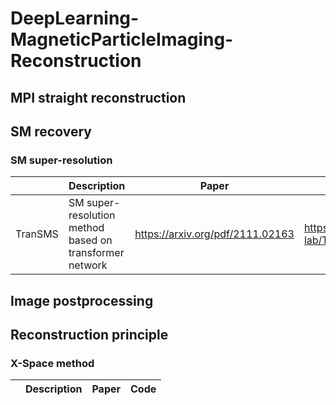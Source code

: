 # DeepLearning-MagneticParticleImaging-Reconstruction
## MPI straight reconstruction

## SM recovery

### SM super-resolution

| | Description | Paper | Code |
|------|-------|------|------|
|TranSMS |SM super-resolution method based on transformer network |<https://arxiv.org/pdf/2111.02163> |https://github.com/icon-lab/TranSMS |


## Image postprocessing

## Reconstruction principle

### X-Space method
| | Description | Paper | Code |
|------|-------|------|------|

